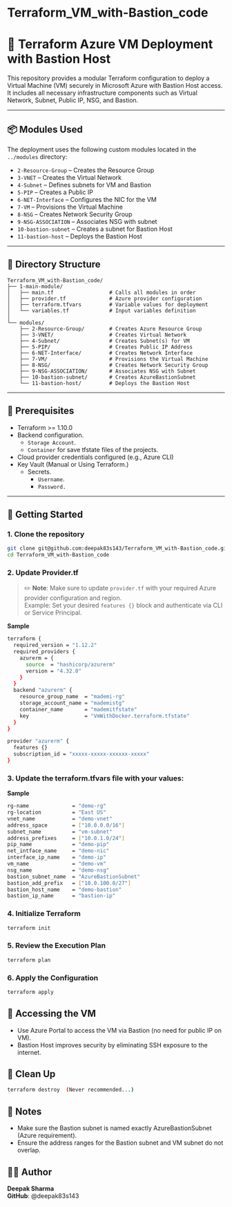 # Terraform_VM_with-Bastion_code
# 🚀 Terraform Azure VM Deployment with Bastion Host

This repository provides a modular Terraform configuration to deploy a Virtual Machine (VM) securely in Microsoft Azure with Bastion Host access. It includes all necessary infrastructure components such as Virtual Network, Subnet, Public IP, NSG, and Bastion.

---

## 📦 Modules Used

The deployment uses the following custom modules located in the `../modules` directory:

- `2-Resource-Group` – Creates the Resource Group
- `3-VNET` – Creates the Virtual Network
- `4-Subnet` – Defines subnets for VM and Bastion
- `5-PIP` – Creates a Public IP
- `6-NET-Interface` – Configures the NIC for the VM
- `7-VM` – Provisions the Virtual Machine
- `8-NSG` – Creates Network Security Group
- `9-NSG-ASSOCIATION` – Associates NSG with subnet
- `10-bastion-subnet` – Creates a subnet for Bastion Host
- `11-bastion-host` – Deploys the Bastion Host

---

## 📁 Directory Structure

```
Terraform_VM_with-Bastion_code/
├── 1-main-module/
│   ├── main.tf                  # Calls all modules in order
│   ├── provider.tf              # Azure provider configuration
│   ├── terraform.tfvars         # Variable values for deployment
│   └── variables.tf             # Input variables definition
│
└── modules/
    ├── 2-Resource-Group/        # Creates Azure Resource Group
    ├── 3-VNET/                  # Creates Virtual Network
    ├── 4-Subnet/                # Creates Subnet(s) for VM
    ├── 5-PIP/                   # Creates Public IP Address
    ├── 6-NET-Interface/         # Creates Network Interface
    ├── 7-VM/                    # Provisions the Virtual Machine
    ├── 8-NSG/                   # Creates Network Security Group
    ├── 9-NSG-ASSOCIATION/       # Associates NSG with Subnet
    ├── 10-bastion-subnet/       # Creates AzureBastionSubnet
    └── 11-bastion-host/         # Deploys the Bastion Host
```

---

## 🧰 Prerequisites

- Terraform >= 1.10.0
- Backend configuration.
    - `Storage Account`.
    - `Container` for save tfstate files of the projects.
- Cloud provider credentials configured (e.g., Azure CLI)
- Key Vault (Manual or Using Terraform.)
    - Secrets.
        - `Username`.
        - `Password.`

---

## 🚀 Getting Started

### 1. Clone the repository

```bash
git clone git@github.com:deepak83s143/Terraform_VM_with-Bastion_code.git
cd Terraform_VM_with-Bastion_code
```
### 2. Update Provider.tf 

> ✏️ **Note**: Make sure to update `provider.tf` with your required Azure provider configuration and region.  
> Example: Set your desired `features {}` block and authenticate via CLI or Service Principal.

**Sample**

```bash
terraform {
  required_version = "1.12.2"
  required_providers {
    azurerm = {
      source  = "hashicorp/azurerm"
      version = "4.32.0"
    }
  }
  backend "azurerm" {
    resource_group_name  = "mademi-rg"
    storage_account_name = "mademistg"
    container_name       = "mademitfstate"
    key                  = "VmWithDocker.terraform.tfstate"
  }
}

provider "azurerm" {
  features {}
  subscription_id = "xxxxx-xxxxx-xxxxxx-xxxxx"
}
```

### 3. Update the terraform.tfvars file with your values:

**Sample**

```bash
rg-name              = "demo-rg"
rg-location          = "East US"
vnet_name            = "demo-vnet"
address_space        = ["10.0.0.0/16"]
subnet_name          = "vm-subnet"
address_prefixes     = ["10.0.1.0/24"]
pip_name             = "demo-pip"
net_intface_name     = "demo-nic"
interface_ip_name    = "demo-ip"
vm_name              = "demo-vm"
nsg_name             = "demo-nsg"
bastion_subnet_name  = "AzureBastionSubnet"
bastion_add_prefix   = ["10.0.100.0/27"]
bastion_host_name    = "demo-bastion"
bastion_ip_name      = "bastion-ip"
```

### 4. Initialize Terraform
```bash
terraform init
```
### 5. Review the Execution Plan
```bash
terraform plan
```
### 6. Apply the Configuration
```bash
terraform apply
```

## 🔐 Accessing the VM

- Use Azure Portal to access the VM via Bastion (no need for public IP on VM).
- Bastion Host improves security by eliminating SSH exposure to the internet.

## 🧹 Clean Up

```bash
terraform destroy  (Never recommended...)
```

## 📌 Notes

- Make sure the Bastion subnet is named exactly AzureBastionSubnet (Azure requirement).
- Ensure the address ranges for the Bastion subnet and VM subnet do not overlap.

## 👨‍💻 Author

**Deepak Sharma** <br>
**GitHub**: @deepak83s143

